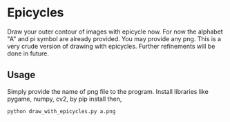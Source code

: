 # Epicycles
Draw your outer contour of images with epicycle now. For now the alphabet "A" and pi symbol are already provided. You may provide any png. This is a very crude version of drawing with epicycles. Further refinements will be done in future.
## Usage
Simply provide the name of png file to the program.
Install libraries like pygame, numpy, cv2, by pip install then,
```
python draw_with_epicycles.py a.png
```